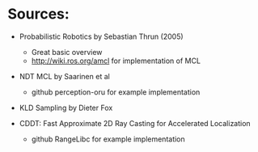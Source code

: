 # Sources:

 - Probabilistic Robotics by Sebastian Thrun (2005)
   - Great basic overview
   - http://wiki.ros.org/amcl for implementation of MCL

 - NDT MCL by Saarinen et al
   - github perception-oru for example implementation 

 - KLD Sampling by Dieter Fox

 - CDDT: Fast Approximate 2D Ray Casting for Accelerated Localization
   - github RangeLibc for example implementation
